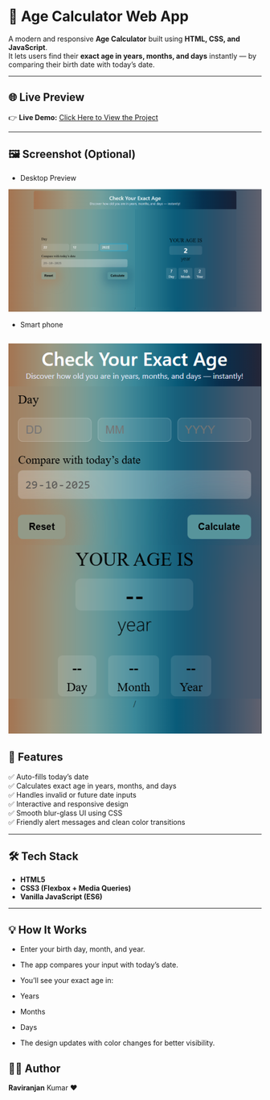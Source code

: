 # 🧮 Age Calculator Web App

A modern and responsive **Age Calculator** built using **HTML, CSS, and JavaScript**.  
It lets users find their **exact age in years, months, and days** instantly — by comparing their birth date with today’s date.

---

## 🌐 Live Preview

👉 **Live Demo:** [Click Here to View the Project](https://your-live-link-here.vercel.app/)  

---

## 🖼️ Screenshot (Optional)
- Desktop Preview

![Age Calculator Preview](./assets/img-pc.png)

- Smart phone

![](./assets/img-phone.png)
---

## 🚀 Features

✅ Auto-fills today’s date  
✅ Calculates exact age in years, months, and days  
✅ Handles invalid or future date inputs  
✅ Interactive and responsive design  
✅ Smooth blur-glass UI using CSS  
✅ Friendly alert messages and clean color transitions  

---

## 🛠️ Tech Stack

- **HTML5**
- **CSS3 (Flexbox + Media Queries)**   
- **Vanilla JavaScript (ES6)** 

---


## 💡 How It Works
- Enter your birth day, month, and year.

- The app compares your input with today’s date.

- You’ll see your exact age in:

- Years

- Months

- Days

- The design updates with color changes for better visibility.


## 👨‍💻 Author
 **Raviranjan** Kumar ❤️

